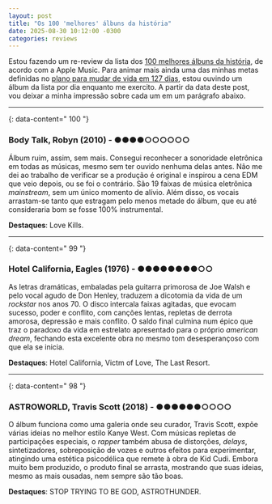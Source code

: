 ```yaml
---
layout: post
title: "Os 100 'melhores' álbuns da história"
date: 2025-08-30 10∶12∶00 -0300
categories: reviews
---
```


Estou fazendo um re-review da lista dos [100 melhores álbuns da história](https://100best.music.apple.com/us), de acordo com a Apple Music. Para animar mais ainda uma das minhas metas definidas no [plano para mudar de vida em 127 dias](/devaneios/2025/08/25/mudando-vida-127-dias.html), estou ouvindo um álbum da lista por dia enquanto me exercito. A partir da data deste post, vou deixar a minha impressão sobre cada um em um parágrafo abaixo.

---
{: data-content=" 100 "}

### Body Talk, Robyn (2010) - ●●●●○○○○○○

Álbum ruim, assim, sem mais. Consegui reconhecer a sonoridade eletrônica em todas as músicas, mesmo sem ter ouvido nenhuma delas antes. Não me dei ao trabalho de verificar se a produção é original e inspirou a cena EDM que veio depois, ou se foi o contrário. São 19 faixas de música eletrônica _mainstream_, sem um único momento de alívio. Além disso, os vocais arrastam-se tanto que estragam pelo menos metade do álbum, que eu até consideraria bom se fosse 100% instrumental.

**Destaques**: Love Kills.

---
{: data-content=" 99 "}

### Hotel California, Eagles (1976) - ●●●●●●●●○○

As letras dramáticas, embaladas pela guitarra primorosa de Joe Walsh e pelo vocal agudo de Don Henley, traduzem a dicotomia da vida de um _rockstar_ nos anos 70. O disco intercala faixas agitadas, que evocam sucesso, poder e conflito, com canções lentas, repletas de derrota amorosa, depressão e mais conflito. O saldo final culmina num épico que traz o paradoxo da vida em estrelato apresentado para o próprio _american dream_, fechando esta excelente obra no mesmo tom desesperançoso com que ela se inicia.

**Destaques**: Hotel California, Victm of Love, The Last Resort.

---
{: data-content=" 98 "}

### ASTROWORLD, Travis Scott (2018) - ●●●●●●○○○○

O álbum funciona como uma galeria onde seu curador, Travis Scott, expõe várias ideias no melhor estilo Kanye West. Com músicas repletas de participações especiais, o _rapper_ também abusa de distorções, _delays_, sintetizadores, sobreposição de vozes e outros efeitos para experimentar, atingindo uma estética psicodélica que remete à obra de Kid Cudi. Embora muito bem produzido, o produto final se arrasta, mostrando que suas ideias, mesmo as mais ousadas, nem sempre são tão boas.

**Destaques**: STOP TRYING TO BE GOD, ASTROTHUNDER.